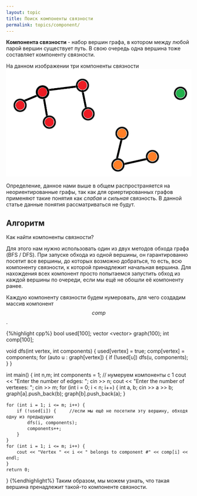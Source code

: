 ```yaml
---
layout: topic
title: Поиск компоненты связности
permalink: topics/component/
---
```

**Компонента связности** - набор вершин графа, в котором между любой парой вершин существует путь. В свою очередь одна вершина тоже составляет компоненту связности. 

На данном изображении три компоненты связности
![component](компонента.png)

Определение, данное нами выше в общем распространяется на неориентированные графы, так как для ориертированных графов применяют такие понятия как *слабая* и *сильная* связность. В данной статье данные понятия рассматриваться не будут.

## Алгоритм
Как найти компоненты связности?

Для этого нам нужно использовать один из двух методов обхода графа (BFS / DFS). При запуске обхода из одной вершины, он гарантированно посетит все вершины, до которых возможно добраться, то есть, всю компоненту связности, к которой принадлежит начальная вершина. Для нахождения всех компонент просто попытаемся запустить обход из каждой вершины по очереди, если мы ещё не обошли её компоненту ранее.

Каждую компоненту связности будем нумеровать, для чего создадим массив компонент $$comp$$.

{%highlight cpp%}
bool used[100];
vector <vector<int>> graph(100);
int comp[100];

void dfs(int vertex, int components)
{
	used[vertex] = true;
	comp[vertex] = components;
	for (auto u : graph[vertex])
	{
		if (!used[u])
			dfs(u, components);
	}
}

int main()
{
	int n,m;
	int components = 1; // нумеруем компоненты с 1
	cout << "Enter the number of edges: ";
	cin >> n;
	cout << "Enter the number of vertexes: ";
	cin >> m;
	for (int i = 0; i < n; i++)
	{
		int a, b;
		cin >> a >> b;
		graph[a].push_back(b);
		graph[b].push_back(a);
	}

	for (int i = 1; i <= m; i++) {
		if (!used[i]) {     //если мы ещё не посетили эту вершину, обходя одну из предыдущих
			dfs(i, components);
			components++;
		}
	}
	for (int i = 1; i <= m; i++) {
		cout << "Vertex " << i << " belongs to component #" << comp[i] << endl;
	}
	return 0;
}
{%endhighlight%}
Таким образом, мы можем узнать, что такая вершина пренадлежит такой-то компоненте связности.
